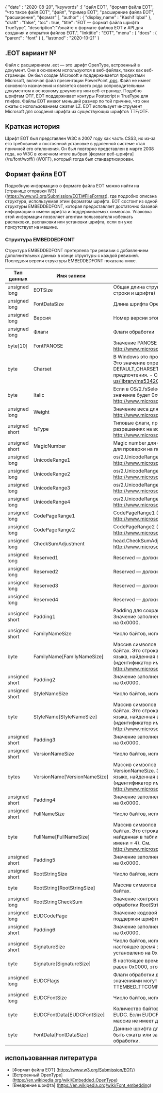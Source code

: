 {
  "date" : "2020-08-20",
  "keywords" :[ "файл EOT", "формат файла EOT", "что такое файл EOT", "файл", "пример EOT", "расширение файла EOT", "расширение", "формат" ],
  "author" : {
    "display_name" : "Kashif Iqbal"
},
  "draft" : "false",
  "toc" : true,
  "title" :"EOT — формат файла шрифта TrueType",
  "description":"Узнайте о формате файлов EOT и API для создания и открытия файлов EOT.",
  "linktitle" : "EOT",
  "menu" : {
    "docs" : {
      "parent" : "font"
}
},
  "lastmod" : "2020-10-21"
}

## .EOT вариант №

Файл с расширением .eot — это шрифт OpenType, встроенный в документ. Они в основном используются в веб-файлах, таких как веб-страницы. Он был создан Microsoft и поддерживается продуктами Microsoft, включая файл презентации PowerPoint [.pps](/ru/presentation/pps). Файл не имеет основного назначения и является своего рода сопроводительным документом к основному документу или веб-странице. Подобно шрифтам OTF, EOT поддерживает контуры Postscript и TrueType для глифов. Файлы EOT имеют меньший размер по той причине, что они сжаты с использованием сжатия LZ. EOT использует инструмент Microsoft для создания шрифта из существующих шрифтов TTF/OTF.

## Краткая история

Шрифт EOT был представлен W3C в 2007 году как часть CSS3, но из-за его требований к постоянной установке в удаленной системе стал причиной его отклонения. Он был повторно представлен в марте 2008 года, но W3C в конечном итоге выбрал [формат веб-шрифта] (/ru/font/woff/) (WOFF), который тогда был стандартизирован.

## Формат файла EOT

Подробную информацию о формате файла EOT можно найти на [странице отправки W3] (https://www.w3.org/Submission/EOT/#FileFormat), где подробно описана структура, используемая этим форматом шрифта. EOT состоит из одной структуры EMBEDDEDFONT, которая предоставляет достаточно базовой информации о имени шрифта и поддерживаемых символах. Упаковка этой информации позволяет агентам пользователя избежать распаковки, распаковки или установки шрифта, если он уже присутствует на машине.

### Структура EMBEDDEDFONT
Структура EMBEDDEDFONT претерпела три ревизии с добавлением дополнительных данных в конце структуры с каждой ревизией. Последняя версия структуры EMBEDDEDFONT показана ниже.

|Тип данных|Имя записи|Описание|
---|---|---|
|unsigned long|EOTSize|Общая длина структуры в байтах (включая данные строки и шрифта)|
|unsigned long|FontDataSize|Длина шрифта OpenType (FontData) в байтах|
|unsigned long|Версия|Номер версии этого формата — 0x00020002|
|unsigned long|Флаги|Флаги обработки|
|byte[10]|FontPANOSE|Значение PANOSE для этого шрифта — см. http://www.microsoft.com/typography/otspec/os2.htm#pan|
|byte|Charset|В Windows это производное от TEXTMETRIC.tmCharSet. Это значение определяет набор символов шрифта. DEFAULT_CHARSET (0x01) указывает отсутствие предпочтения. - См. http://msdn2.microsoft.com/en-us/library/ms534202.aspx|
|byte|Italic|Если в OS/2.fsSelection установлен бит для ITALIC, значение будет 0x01 — см. http://www.microsoft.com/typography/otspec/os2.htm#fss|
|unsigned long|Weight|Значение веса для этого шрифта — см. http://www.microsoft.com/typography/otspec/os2.htm#wtc|
|unsigned short|fsType|Типовые флаги, предоставляющие информацию о разрешениях на встраивание — см. http://www.microsoft.com/typography/otspec/os2.htm#fst|
|unsigned short|MagicNumber|Magic number для файла EOT — 0x504C. Используется для проверки на повреждение данных.|
|unsigned long|UnicodeRange1|os/2.UnicodeRange1 (биты 0–31) — см. http://www.microsoft.com/typography/otspec/os2.htm#ur|
|unsigned long|UnicodeRange2|os/2.UnicodeRange2 (биты 32–63) — см. http://www.microsoft.com/typography/otspec/os2.htm#ur|
|unsigned long|UnicodeRange3|os/2.UnicodeRange3 (биты 64–95) — см. http://www.microsoft.com/typography/otspec/os2.htm#ur|
|unsigned long|UnicodeRange4|os/2.UnicodeRange4 (биты 96–127) — см. http://www.microsoft.com/typography/otspec/os2.htm#ur|
|unsigned long|CodePageRange1|CodePageRange1 (биты 0–31) — см. http://www.microsoft.com/typography/otspec/os2.htm#cpr|
|unsigned long|CodePageRange2|CodePageRange2 (биты 32–63) — см. http://www.microsoft.com/typography/otspec/os2.htm#cpr|
|unsigned long|CheckSumAdjustment|head.CheckSumAdjustment — см. http://www.microsoft.com/typography/otspec/head.htm|
|unsigned long|Reserved1|Reserved — должно быть 0|
|unsigned long|Reserved2|Reserved — должно быть 0|
|unsigned long|Reserved3|Reserved — должно быть 0|
|unsigned long|Reserved4|Reserved — должно быть 0|
|unsigned short|Padding1|Padding для сохранения выравнивания по длине. Значение заполнения всегда должно быть установлено на 0x0000.|
|unsigned short|FamilyNameSize|Число байтов, используемых массивом FamilyName|
|byte|FamilyName[FamilyNameSize]|Массив символов UTF-16 длиной FamilyNameSize в байтах. Это строка семейства шрифтов для английского языка, найденная в таблице имен шрифта (идентификатор имени = 1). См. http://www.microsoft.com/typography/otspec/name.htm|
|unsigned short|Padding2|Значение заполнения всегда должно быть установлено на 0x0000.|
|unsigned short|StyleNameSize|Число байтов, используемых StyleName|
|byte|StyleName[StyleNameSize]|Массив символов UTF-16 длиной StyleNameSize в байтах. Это строка подсемейства шрифтов английского языка, найденная в таблице имен шрифта (идентификатор имени = 2). См. http://www.microsoft.com/typography/otspec/name.htm|
|unsigned short|Padding3|Значение заполнения всегда должно быть установлено на 0x0000.|
|unsigned short|VersionNameSize|Число байтов, используемых VersionName|
|bytes|VersionName[VersionNameSize]|Массив символов UTF-16 длиной в байтах VersionNameSize. Это строка версии на английском языке, найденная в таблице имен шрифта (идентификатор имени = 5). См. http://www.microsoft.com/typography/otspec/name.htm|
|unsigned short|Padding4|Значение заполнения всегда должно быть установлено на 0x0000.|
|unsigned short|FullNameSize|Число байтов, используемых FullName|
|byte|FullName[FullNameSize]|Массив символов UTF-16 длиной FullNameSize в байтах. Это строка полного имени на английском языке, найденная в таблице имен шрифта (идентификатор имени = 4). См. http://www.microsoft.com/typography/otspec/name.htm|
|unsigned short|Padding5|Значение заполнения всегда должно быть установлено на 0x0000.|
|unsigned short|RootStringSize|Число байтов, используемых массивом RootString|
|byte|RootString[RootStringSize]|Массив символов UTF-16 длиной RootStringSize в байтах.|
|unsigned long|RootStringCheckSum|Значение контрольной суммы RootString. См. алгоритм обработки RootStringChecksum ниже.|
|unsigned long|EUDCodePage|Значение кодовой страницы, необходимое для поддержки шрифтов EUDC.|
|unsigned short|Padding6|Значение заполнения всегда должно быть установлено на 0x0000.|
|unsigned short|SignatureSize|Число байтов, используемых массивом Signature. В настоящее время зарезервировано и должно быть установлено на 0x0000.|
|byte|Signature[SignatureSize]|В настоящее время зарезервировано. Если SignatureSize равен 0x0000, этот массив не имеет длины.|
|unsigned long|EUDCFlags|Флаги обработки для шрифта EUDC. Типичными значениями могут быть TTEMBED_XORENCRYPTDATA и TTEMBED_TTCOMPRESSED.|
|unsigned long|EUDCFontSize|Число байтов, используемых массивом подписи.|
|byte|EUDCFontData[EUDCFontSize]|Количество байтов, используемых для данных шрифта EUDC. Если EUDCFontSize равен 0x00000000, этот массив не имеет длины.|
|byte|FontData[FontDataSize]|Данные шрифта для этого файла EOT. Данные могут быть сжаты или зашифрованы XOR, как указано в флагах обработки.|

## использованная литература

* [Формат файла EOT] (https://www.w3.org/Submission/EOT/)
* [Встроенный OpenType] (https://en.wikipedia.org/wiki/Embedded_OpenType)
* [Внедрение шрифта] (https://en.wikipedia.org/wiki/Font_embedding)

